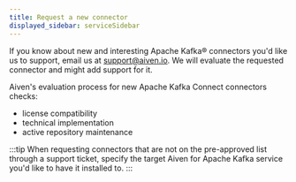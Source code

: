 ```yaml
---
title: Request a new connector
displayed_sidebar: serviceSidebar
---
```


If you know about new and interesting Apache Kafka® connectors you'd
like us to support, email us at [support@aiven.io](mailto:support@aiven.io).
We will evaluate the requested connector and might add support for it.

Aiven's evaluation process for new Apache Kafka Connect connectors
checks:

-   license compatibility
-   technical implementation
-   active repository maintenance

:::tip
When requesting connectors that are not on the pre-approved list through
a support ticket, specify the target Aiven for Apache Kafka service
you'd like to have it installed to.
:::

